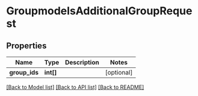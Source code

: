 # GroupmodelsAdditionalGroupRequest

## Properties
Name | Type | Description | Notes
------------ | ------------- | ------------- | -------------
**group_ids** | **int[]** |  | [optional] 

[[Back to Model list]](../README.md#documentation-for-models) [[Back to API list]](../README.md#documentation-for-api-endpoints) [[Back to README]](../README.md)


